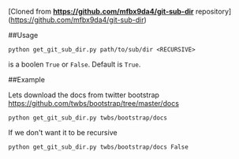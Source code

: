 [Cloned from **https://github.com/mfbx9da4/git-sub-dir** repository] (https://github.com/mfbx9da4/git-sub-dir)

##Usage
      

    python get_git_sub_dir.py path/to/sub/dir <RECURSIVE>
    
<RECURSIVE> is a boolen `True` or `False`. Default is `True`.


##Example

Lets download the docs from twitter bootstrap https://github.com/twbs/bootstrap/tree/master/docs

    python get_git_sub_dir.py twbs/bootstrap/docs

If we don't want it to be recursive

    python get_git_sub_dir.py twbs/bootstrap/docs False
